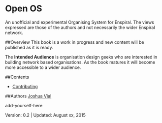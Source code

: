 # Open OS
An unofficial and experimental Organising System for Enspiral. The views expressed are those of the authors and not necessarily the wider Enspiral network.

##Overview 
This book is a work in progress and new content will be published as it is ready.

The **Intended Audience** is organisation design geeks who are interested in building network based organisations. As the book matures it will become more accessible to a wider audience.

##Contents

* [Contributing](./introduction/README.md)

##Authors
[Joshua Vial](http://joshuavial.com)

add-yourself-here

Version: 0.2 | Updated: August xx, 2015